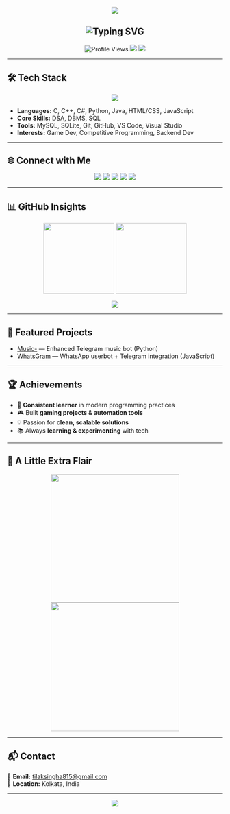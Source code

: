 <!-- ANIMATED HEADER -->
<p align="center">
  <img src="https://capsule-render.vercel.app/api?type=waving&color=ff0000&height=200&section=header&text=Tilak%20Singha&fontSize=50&fontColor=ffffff&animation=fadeIn&fontAlignY=35" />
</p>

<!-- INTRO / TAGLINE -->
<h2 align="center">
  <img src="https://readme-typing-svg.demolab.com?font=Fira+Code&weight=600&size=28&pause=1000&color=FF0000&center=true&vCenter=true&width=650&lines=Aspiring+Software+Developer;Passionate+Gamer+%26+Tech+Enthusiast;Creating+Impact+Through+Code" alt="Typing SVG" />
</h2>

<!-- PROFILE BADGES -->
<p align="center">
  <img src="https://komarev.com/ghpvc/?username=tilaksingha&color=ff0000" alt="Profile Views" />
  <img src="https://img.shields.io/badge/Open%20for%20Opportunities-Yes-brightgreen?style=flat-square" />
  <img src="https://img.shields.io/badge/Focus-Software%20Development-red?style=flat-square" />
</p>

---

## 🛠️ Tech Stack

<p align="center">
  <img src="https://skillicons.dev/icons?i=c,cpp,cs,html,css,js,java,python,mysql,sqlite,git,github&theme=light" />
</p>

- **Languages:** C, C++, C#, Python, Java, HTML/CSS, JavaScript  
- **Core Skills:** DSA, DBMS, SQL  
- **Tools:** MySQL, SQLite, Git, GitHub, VS Code, Visual Studio  
- **Interests:** Game Dev, Competitive Programming, Backend Dev  

---

## 🌐 Connect with Me

<p align="center">
  <a href="https://www.youtube.com/@gabbarxcheat"><img src="https://img.shields.io/badge/YouTube-FF0000?style=for-the-badge&logo=youtube&logoColor=white"></a>
  <a href="https://twitter.com/singha_tilak"><img src="https://img.shields.io/badge/Twitter-000000?style=for-the-badge&logo=x&logoColor=white"></a>
  <a href="https://www.instagram.com/thetilaksingha"><img src="https://img.shields.io/badge/Instagram-E4405F?style=for-the-badge&logo=instagram&logoColor=white"></a>
  <a href="https://www.facebook.com/singhatilak"><img src="https://img.shields.io/badge/Facebook-1877F2?style=for-the-badge&logo=facebook&logoColor=white"></a>
  <a href="https://guns.lol/gabbarxcheat"><img src="https://img.shields.io/badge/Portfolio-000000?style=for-the-badge&logo=vercel&logoColor=white"></a>
</p>

---

## 📊 GitHub Insights

<p align="center">
  <img src="https://github-readme-stats.vercel.app/api?username=tilaksingha&show_icons=true&theme=dark&title_color=ff0000&icon_color=ff0000&bg_color=0d1117&text_color=ffffff&hide_border=true" height="165"/>
  <img src="https://github-readme-streak-stats.herokuapp.com?user=tilaksingha&theme=dark&ring=ff0000&fire=ff0000&currStreakLabel=ff0000&background=0d1117&hide_border=true" height="165"/>
</p>

<p align="center">
  <img src="https://github-readme-activity-graph.vercel.app/graph?username=tilaksingha&theme=redical&bg_color=0d1117&hide_border=true" />
</p>

---

## 🚀 Featured Projects

<!--START_SECTION:repos-->
- [Music-](https://github.com/tilaksingha/Music-) — Enhanced Telegram music bot (Python)
- [WhatsGram](https://github.com/tilaksingha/WhatsGram) — WhatsApp userbot + Telegram integration (JavaScript)
<!--END_SECTION:repos-->

---

## 🏆 Achievements

- 🎯 **Consistent learner** in modern programming practices  
- 🎮 Built **gaming projects & automation tools**  
- 💡 Passion for **clean, scalable solutions**  
- 📚 Always **learning & experimenting** with tech  

---

## 🎥 A Little Extra Flair

<p align="center">
  <img src="https://media.giphy.com/media/v1.Y2lkPTc5MGI3NjExY2Y5dTY2eGoyYnRrZ3R0MHpuYWZwaWZ5cXQyaTZ1dDluN2s2dXhyZSZlcD12MV9naWZzX3NlYXJjaCZjdD1n/fwbzI2kV3Qrlpkh59e/giphy.gif" width="300"/>
  <img src="https://media.giphy.com/media/v1.Y2lkPTc5MGI3NjExZWVxN3d2bjI3OGs0Y2ZnNW12amZ4NjhrMnd4cTNhYWk4M2txd3BjayZlcD12MV9naWZzX3NlYXJjaCZjdD1n/L1R1tvI9svkIWwpVYr/giphy.gif" width="300"/>
</p>

---

## 📬 Contact

💌 **Email:** tilaksingha815@gmail.com  
📍 **Location:** Kolkata, India  

---

<!-- FOOTER -->
<p align="center">
  <img src="https://capsule-render.vercel.app/api?type=waving&color=ff0000&height=100&section=footer" />
</p>
